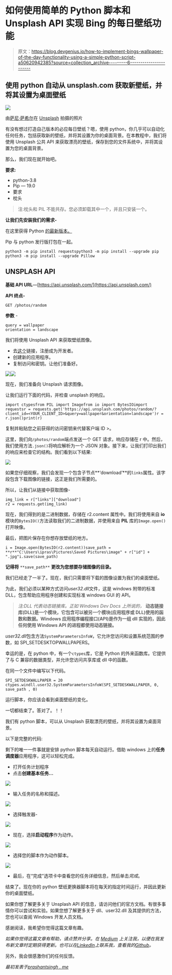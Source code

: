 # 如何使用简单的 Python 脚本和 Unsplash API 实现 Bing 的每日壁纸功能

> 原文：<https://blog.devgenius.io/how-to-implement-bings-wallpaper-of-the-day-functionality-using-a-simple-python-script-a50620942385?source=collection_archive---------6----------------------->

## 使用 python 自动从 unsplash.com 获取新壁纸，并将其设置为桌面壁纸

![](img/89c617fd956125bffae411ea212bda12.png)

由[萨尼·萨希尔](https://unsplash.com/@sannisahil?utm_source=medium&utm_medium=referral)在 [Unsplash](https://unsplash.com?utm_source=medium&utm_medium=referral) 拍摄的照片

有没有想过打造自己版本的必应每日壁纸？嗯，使用 python，你几乎可以自动化任何任务，包括获取新的壁纸，并将其设置为你的桌面背景。在本教程中，我们将使用 Unsplash 公共 API 来获取漂亮的壁纸，保存到您的文件系统中，并将其设置为您的桌面背景。

那么，我们现在就开始吧。

**要求:**

*   python-3.8
*   Pip — 19.0
*   要求
*   枕头

> 注:枕头和 PIL 不能共存。您必须卸载其中一个，并且只安装一个。

**让我们先安装我们的需求-**

在这里获得 Python [的最新版本。](https://www.python.org/downloads/)

Pip 与 python 发行版打包在一起。

```
python3 -m pip install requestspython3 -m pip install --upgrade pip
python3 -m pip install --upgrade Pillow
```

## UNSPLASH API

**基础 API URL**—[https://api.unsplash.com/](https://api.unsplash.com/)

**API 终点-**

```
GET /photos/random
```

**参数** -

```
query = wallpaper
orientation = landscape
```

我们将使用 Unsplash API 来获取壁纸图像。

*   去[这个](https://unsplash.com/join)链接，注册成为开发者。
*   创建新的应用程序。
*   复制访问和密钥。让他们准备好。

![](img/77c52676dd7eb9a76db1f16560542a57.png)![](img/8084a4d350526ac245867ba1eabc535a.png)

现在，我们准备向 Unsplash 请求图像。

让我们运行下面的代码，并检查 unsplash 的响应。

```
import ctypesfrom PIL import Imagefrom io import BytesIOimport requestsr = requests.get('https://api.unsplash.com/photos/random/?client_id=<YOUR_CLIENT_ID>&query=wallpaper&orientation=landscape')r = r.json()print(r)
```

复制并粘贴您之前获得的访问密钥来代替<your class="mg">客户端 ID >。</your>

这里，我们向`/photos/random`端点发送一个 GET 请求，响应存储在 r 中。然后，我们使用方法`.json()`将响应解析为一个 JSON 对象。接下来，让我们打印出我们的响应来检查它的结构。我们看到以下结果:

![](img/68a004d1eb6db80fce7e96ba91200acc.png)

如果您仔细观察，我们会发现一个包含子节点**‘download’**的`links`属性。该字段包含下载图像的链接，这正是我们所需要的。

所以，让我们从链接中获取图像-

```
img_link = r["links"]["download"] 
r2 = requests.get(img_link)
```

现在，我们得到的是二进制数据，存储在 r2.content 属性中。我们将使用来自 **io** 模块的`BytesIO()`方法读取我们的二进制数据，并使用来自 **PIL** 库的`Image.open()`打开映像。

最后，把图片保存在你想存放壁纸的地方。

```
i = Image.open(BytesIO(r2.content))save_path = **r**"C:\Users\ipras\Pictures\Saved Pictures\image" + r["id"] + ".jpg"i.save(save_path)
```

**记得将** `**save_path**` **更改为您想要存储图像的目录。**

我们已经走了一半了。现在，我们只需要将下载的图像设置为我们的桌面壁纸。

为此，我们必须以某种方式访问*user32.dll*文件，这是 windows 附带的标准 DLL，包含帮助应用程序创建和实现标准 windows GUI 的 API。

> *注:DLL 代表动态链接库。正如 Windows Dev Docs 上所说的，* **动态链接库(DLL)是一个模块，它包含可以被另一个模块(应用程序或 DLL)使用的函数和数据。Windows 应用程序编程接口(API)是作为一组 dll 实现的，因此任何使用 Windows API 的进程都使用动态链接。**

*user32.dll*包含方法`SystemParametersInfoW`，它允许您访问和设置系统范围的参数，如 SPI_SETDESKTOPWALLPAPERS。

幸运的是，在 python 中，有一个`ctypes`库，它是 Python 的外来函数库。它提供了与 C 兼容的数据类型，并允许您访问共享库或 dll 中的函数。

在同一个文件中编写以下代码。

```
SPI_SETDESKWALLPAPER = 20 ctypes.windll.user32.SystemParametersInfoW(SPI_SETDESKWALLPAPER, 0, save_path , 0)
```

运行脚本，你应该会看到桌面壁纸的变化。

一切都结束了。答对了。！！

我们有 python 脚本，可以从 Unsplash 获取漂亮的壁纸，并将其设置为桌面背景。

以下是完整的代码:

剩下的唯一一件事就是安排 python 脚本每天自动运行。借助 windows 上的**任务调度器**应用程序，这可以轻松完成。

*   打开任务计划程序
*   点击**创建基本任务…**

![](img/2083648252316685434d8c7437026df6.png)

*   输入任务的名称和描述。

![](img/00f271d054671b7a302b45b58026702d.png)

*   选择触发器-

![](img/b7f56522cad135d8fa5def0560fbef25.png)

*   现在，选择**启动程序**作为动作。

![](img/44e68012cf5ce2020d08fa89bed52ace.png)

*   选择您的脚本作为动作脚本。

![](img/ca3f1794e6e0b4376c1d3d5e01f91ea0.png)

*   最后，在“完成”选项卡中查看您的任务详细信息，然后单击*完成*。

结束了。现在你的 python 壁纸更换器脚本将在每天的指定时间运行，并因此更新你的桌面壁纸。

如果你想了解更多关于 Unsplash API 的信息，请访问他们的官方文档。有很多事情你可以尝试和实验。如果您想了解更多关于 dll、user32.dll 及其提供的方法，您也可以查阅 Windows 开发人员文档。

感谢阅读，我希望你觉得这篇文章有趣。

*如果你觉得这篇文章有帮助，请点赞并分享。在* [*Medium*](https://medium.com/@iprashant2402) *上关注我，以便在我发布新文章时定期获得更新。也可以在*[*LinkedIn*](https://www.linkedin.com/in/prashant-singh-a51574123)*上联系我，查看我的*[*Github*](https://www.github.com/iprashant2402)*。*

另外，我会很感激你们的任何反馈。

*最初发表于*[*prashantsingh . me*](http://prashantsingh.me/wallpaper-changer/)